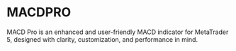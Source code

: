 # MACDPRO
MACD Pro is an enhanced and user-friendly MACD indicator for MetaTrader 5, designed with clarity, customization, and performance in mind.
